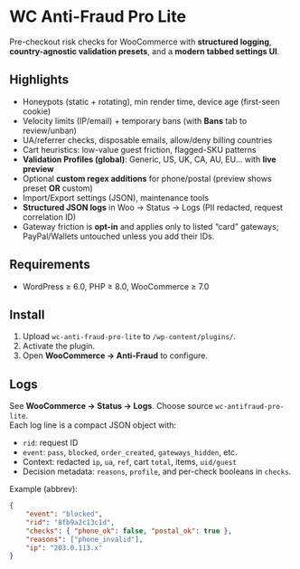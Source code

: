 # WC Anti-Fraud Pro Lite

Pre-checkout risk checks for WooCommerce with **structured logging**, **country-agnostic validation presets**, and a **modern tabbed settings UI**.

## Highlights

- Honeypots (static + rotating), min render time, device age (first-seen cookie)
- Velocity limits (IP/email) + temporary bans (with **Bans** tab to review/unban)
- UA/referrer checks, disposable emails, allow/deny billing countries
- Cart heuristics: low-value guest friction, flagged-SKU patterns
- **Validation Profiles (global)**: Generic, US, UK, CA, AU, EU… with **live preview**
- Optional **custom regex additions** for phone/postal (preview shows preset **OR** custom)
- Import/Export settings (JSON), maintenance tools
- **Structured JSON logs** in Woo → Status → Logs (PII redacted, request correlation ID)
- Gateway friction is **opt-in** and applies only to listed “card” gateways; PayPal/Wallets untouched unless you add their IDs.

## Requirements

- WordPress ≥ 6.0, PHP ≥ 8.0, WooCommerce ≥ 7.0

## Install

1. Upload `wc-anti-fraud-pro-lite` to `/wp-content/plugins/`.
2. Activate the plugin.
3. Open **WooCommerce → Anti-Fraud** to configure.

## Logs

See **WooCommerce → Status → Logs**. Choose source `wc-antifraud-pro-lite`.  
Each log line is a compact JSON object with:

- `rid`: request ID
- `event`: `pass`, `blocked`, `order_created`, `gateways_hidden`, etc.
- Context: redacted `ip`, `ua`, `ref`, cart `total`, items, `uid/guest`
- Decision metadata: `reasons`, `profile`, and per-check booleans in `checks`.

Example (abbrev):

```json
{
	"event": "blocked",
	"rid": "8fb9a2c13c1d",
	"checks": { "phone_ok": false, "postal_ok": true },
	"reasons": ["phone_invalid"],
	"ip": "203.0.113.x"
}
```
